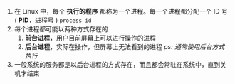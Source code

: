 
1. 在 Linux 中，每个 **执行的程序** 都称为一个进程。每一个进程都分配一个 ID 号    ( **PID**，进程号 )    `process id`
2. 每个进程都可能以两种方式存在的
	1. **前台进程**，用户目前屏幕上可以进行操作的进程
	2. **后台进程**，实际在操作，但屏幕上无法看到的进程
		*ps:    通常使用后台方式执行*
3. 一般系统的服务都是以后台进程的方式存在，而且都会常驻在系统中，直到关机才结束

